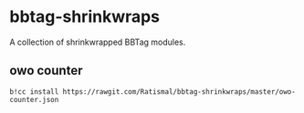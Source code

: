 # bbtag-shrinkwraps
A collection of shrinkwrapped BBTag modules.

## owo counter

```
b!cc install https://rawgit.com/Ratismal/bbtag-shrinkwraps/master/owo-counter.json
```
